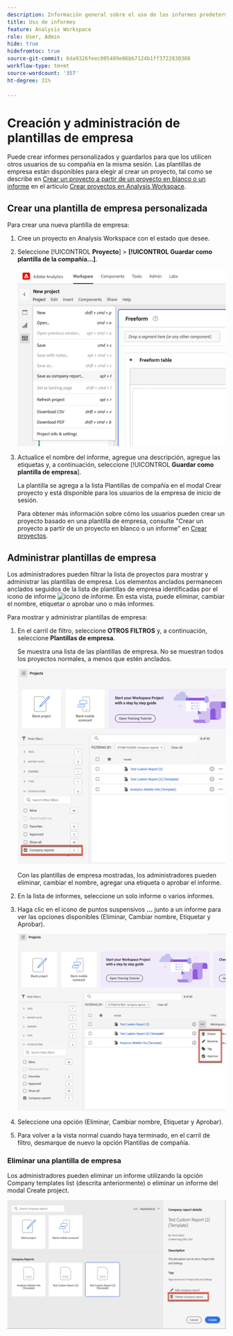 ```yaml
---
description: Información general sobre el uso de los informes predeterminados en Analysis Workspace.
title: Uso de informes
feature: Analysis Workspace
role: User, Admin
hide: true
hidefromtoc: true
source-git-commit: 6da9326feec005489e06bb7124b1ff3722830308
workflow-type: tm+mt
source-wordcount: '357'
ht-degree: 31%

---
```


# Creación y administración de plantillas de empresa

Puede crear informes personalizados y guardarlos para que los utilicen otros usuarios de su compañía en la misma sesión. Las plantillas de empresa están disponibles para elegir al crear un proyecto, tal como se describe en [Crear un proyecto a partir de un proyecto en blanco o un informe](/help/analyze/analysis-workspace/build-workspace-project/create-projects.md#create-a-project-from-a-blank-project-or-a-report) en el artículo [Crear proyectos en Analysis Workspace](/help/analyze/analysis-workspace/build-workspace-project/create-projects.md).

## Crear una plantilla de empresa personalizada

Para crear una nueva plantilla de empresa:

1. Cree un proyecto en Analysis Workspace con el estado que desee.
1. Seleccione [!UICONTROL **Proyecto**] > **[!UICONTROL Guardar como plantilla de la compañía...]**.

   ![Informe de la compañía](assets/company-report.png)

1. Actualice el nombre del informe, agregue una descripción, agregue las etiquetas y, a continuación, seleccione [!UICONTROL **Guardar como plantilla de empresa**].

   La plantilla se agrega a la lista Plantillas de compañía en el modal Crear proyecto y está disponible para los usuarios de la empresa de inicio de sesión.

   Para obtener más información sobre cómo los usuarios pueden crear un proyecto basado en una plantilla de empresa, consulte &quot;Crear un proyecto a partir de un proyecto en blanco o un informe&quot; en [Crear proyectos](/help/analyze/analysis-workspace/build-workspace-project/create-projects.md).

## Administrar plantillas de empresa

Los administradores pueden filtrar la lista de proyectos para mostrar y administrar las plantillas de empresa. Los elementos anclados permanecen anclados seguidos de la lista de plantillas de empresa identificadas por el icono de informe ![icono de informe](https://spectrum.adobe.com/static/icons/workflow_18/Smock_FileTemplate_18_N.svg). En esta vista, puede eliminar, cambiar el nombre, etiquetar o aprobar uno o más informes.

Para mostrar y administrar plantillas de empresa:

1. En el carril de filtro, seleccione **OTROS FILTROS** y, a continuación, seleccione **Plantillas de empresa**.

   Se muestra una lista de las plantillas de empresa. No se muestran todos los proyectos normales, a menos que estén anclados.

   ![Mostrar los filtros de informes de la compañía](assets/company-reports-filter.png)

   Con las plantillas de empresa mostradas, los administradores pueden eliminar, cambiar el nombre, agregar una etiqueta o aprobar el informe.

1. En la lista de informes, seleccione un solo informe o varios informes.

1. Haga clic en el icono de puntos suspensivos **…** junto a un informe para ver las opciones disponibles (Eliminar, Cambiar nombre, Etiquetar y Aprobar).

   ![Acciones del informe de la compañía](assets/company-reports-actions.png)

1. Seleccione una opción (Eliminar, Cambiar nombre, Etiquetar y Aprobar).

1. Para volver a la vista normal cuando haya terminado, en el carril de filtro, desmarque de nuevo la opción Plantillas de compañía.

### Eliminar una plantilla de empresa

Los administradores pueden eliminar un informe utilizando la opción Company templates list (descrita anteriormente) o eliminar un informe del modal Create project.

![Otros filtros](assets/delete-fr-create-project-modal.png)